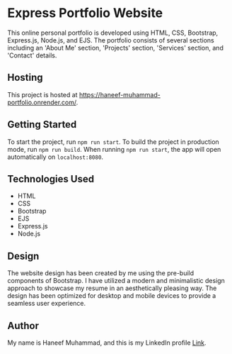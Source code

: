 # Express Portfolio Website

This online personal portfolio is developed using HTML, CSS, Bootstrap, Express.js, Node.js, and EJS. The portfolio consists of several sections including an 'About Me' section, 'Projects' section, 'Services' section, and 'Contact' details.

## Hosting

This project is hosted at <a href="[https://haneefmhmmd.github.io/resume](https://haneef-muhammad-portfolio.onrender.com/)" target="_blank">https://haneef-muhammad-portfolio.onrender.com/</a>.

## Getting Started

To start the project, run `npm run start`. To build the project in production mode, run `npm run build`. When running `npm run start`, the app will open automatically on `localhost:8080`.

## Technologies Used

- HTML
- CSS
- Bootstrap
- EJS
- Express.js
- Node.js

## Design

The website design has been created by me using the pre-build components of Bootstrap. I have utilized a modern and minimalistic design approach to showcase my resume in an aesthetically pleasing way. The design has been optimized for desktop and mobile devices to provide a seamless user experience.

## Author

My name is Haneef Muhammad, and this is my LinkedIn profile [Link](https://www.linkedin.com/in/haneefmhmmd/).
